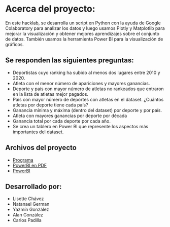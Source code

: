 # Acerca del proyecto:
En este hacklab, se desarrolla un script en Python con la ayuda de Google Colaboratory para analizar los datos y luego usamos Plotly y Matplotlib para mejorar la visualización y obtener mejores aprendizajes sobre el conjunto de datos. También usamos la herramienta Power BI para la visualización de gráficos.
## Se responden las siguientes preguntas:

- Deportistas cuyo ranking ha subido al menos dos lugares entre 2010 y 2020.
- Atleta con el menor número de apariciones y mayores ganancias.
- Deporte y país con mayor número de atletas no rankeados que entraron en la lista de atletas mejor pagados.
- País con mayor número de deportes con atletas en el dataset. ¿Cuántos atletas por deporte tiene cada país?
- Ganancia mínima y máxima (dentro del dataset) por deporte y por país.
- Atleta con mayores ganancias por deporte por década
- Ganancia total por cada deporte por cada año.
- Se crea un tablero en Power BI que represente los aspectos más importantes del dataset.
## Archivos del proyecto
- [Programa](https://github.com/EnigmaK9/data-science-who-earned-the-most-in-sports/blob/main/final_project_second_module.ipynb)
- [PowerBI en PDF](https://github.com/EnigmaK9/data-science-who-earned-the-most-in-sports/blob/main/final-project-second-module.pdf)
- [PowerBI](https://github.com/EnigmaK9/data-science-who-earned-the-most-in-sports/blob/main/final-project-second-module.pbix)


## Desarrollado por:

- Lisette Chávez
- Natanael German
- Yazmín González
- Alan González
- Carlos Padilla

